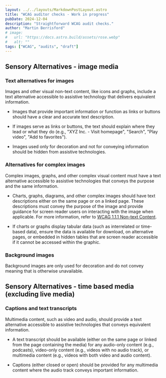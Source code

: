 ```yaml
---
layout: ../../layouts/MarkdownPostLayout.astro
title: "WCAG auditor checks - Work in progress"
pubDate: 2024-12-04
description: "Straightforward WCAG audit checks."
author: "Martin Berrisford"
# image:
#   url: "https://docs.astro.build/assets/rose.webp"
#   alt: ""
tags: ["WCAG", "audits", "draft"]
---
```


## Sensory Alternatives - image media

### Text alternatives for images 

Images and other visual non-text content, like icons and graphs, include a text alternative accessible to assistive technology that delivers equivalent information.

- Images that provide important information or function as links or buttons should have a clear and accurate text description.

- If images serve as links or buttons, the text should explain where they lead or what they do (e.g., "XYZ Inc. - Visit homepage", "Search", "Play video", "Add to favorites").

- Images used only for decoration and not for conveying information should be hidden from assistive technologies.

### Alternatives for complex images 

Complex images, graphs, and other complex visual content must have a text alternative accessible to assistive technologies that conveys the purpose and the same information.

- Charts, graphs, diagrams, and other complex images should have text descriptions either on the same page or on a linked page. These descriptions must convey the purpose of the image and provide guidance for screen reader users on interacting with the image when applicable. For more information, refer to [WCAG 1.1.1 Non-text Content](https://www.w3.org/WAI/WCAG21/Understanding/non-text-content.html).

- If charts or graphs display tabular data (such as interrelated or time-based data), ensure the data is available for download, on alternative pages, or embedded in hidden tables that are screen reader accessible if it cannot be accessed within the graphic.

### Background images

Background images are only used for decoration and do not convey meaning that is otherwise unavailable.

## Sensory Alternatives - time based media (excluding live media)	

### Captions and text transcripts 

Multimedia content, such as video and audio, should provide a text alternative accessible to assistive technologies that conveys equivalent information.

- A text transcript should be available (either on the same page or linked from the page containing the media) for any audio-only content (e.g., podcasts), video-only content (e.g., videos with no audio track), or multimedia content (e.g., videos with both video and audio content).

- Captions (either closed or open) should be provided for any multimedia content where the audio track conveys important information.